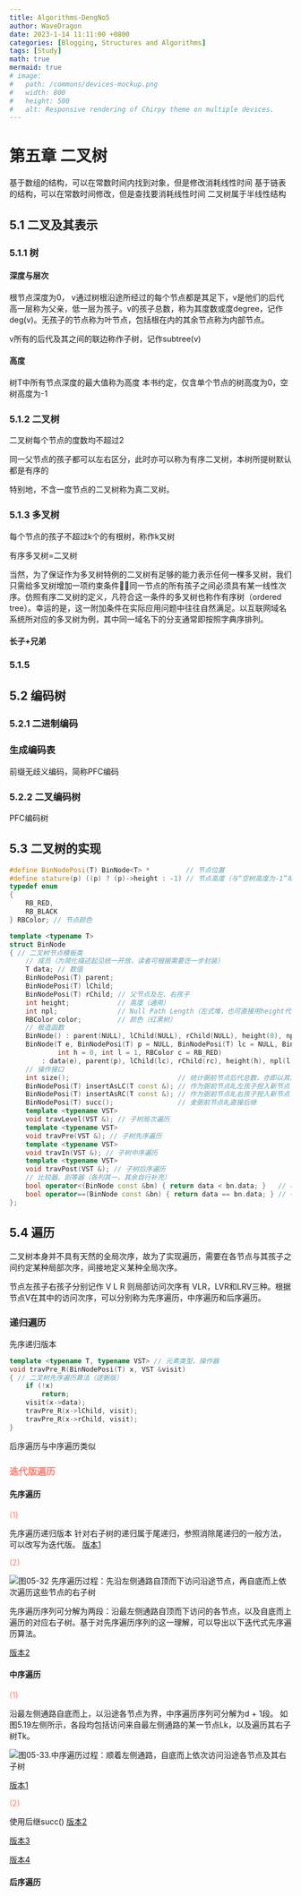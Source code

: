 ```yaml
---
title: Algorithms-DengNo5
author: WaveDragon
date: 2023-1-14 11:11:00 +0800
categories: [Blogging, Structures and Algorithms]
tags: [Study]
math: true
mermaid: true
# image:
#   path: /commons/devices-mockup.png
#   width: 800
#   height: 500
#   alt: Responsive rendering of Chirpy theme on multiple devices.
---
```


# 第五章 二叉树
基于数组的结构，可以在常数时间内找到对象，但是修改消耗线性时间
基于链表的结构，可以在常数时间修改，但是查找要消耗线性时间
二叉树属于半线性结构

## 5.1 二叉及其表示

### 5.1.1 树

#### 深度与层次

根节点深度为0， v通过树根沿途所经过的每个节点都是其足下，v是他们的后代
高一层称为父亲，低一层为孩子。v的孩子总数，称为其度数或度degree，记作deg(v)。无孩子的节点称为叶节点，包括根在内的其余节点称为内部节点。

v所有的后代及其之间的联边称作子树，记作subtree(v)

#### 高度
树T中所有节点深度的最大值称为高度
本书约定，仅含单个节点的树高度为0，空树高度为-1

### 5.1.2 二叉树

二叉树每个节点的度数均不超过2

同一父节点的孩子都可以左右区分，此时亦可以称为有序二叉树，本树所提树默认都是有序的

特别地，不含一度节点的二叉树称为真二叉树。

### 5.1.3 多叉树

每个节点的孩子不超过k个的有根树，称作k叉树

有序多叉树=二叉树

当然，为了保证作为多叉树特例的二叉树有足够的能力表示任何一棵多叉树，我们只需给多叉树增加一项约束条件同一节点的所有孩子之间必须具有某一线性次序。仿照有序二叉树的定义，凡符合这一条件的多叉树也称作有序树（ordered tree）。幸运的是，这一附加条件在实际应用问题中往往自然满足。以互联网域名系统所对应的多叉树为例，其中同一域名下的分支通常即按照字典序排列。

#### 长子+兄弟

### 5.1.5

## 5.2 编码树

### 5.2.1 二进制编码

### 生成编码表

前缀无歧义编码，简称PFC编码

### 5.2.2 二叉编码树

PFC编码树

## 5.3 二叉树的实现

```cpp
#define BinNodePosi(T) BinNode<T> *         // 节点位置
#define stature(p) ((p) ? (p)->height : -1) // 节点高度（与“空树高度为-1”癿约定相统一）
typedef enum
{
    RB_RED,
    RB_BLACK
} RBColor; // 节点颜色

template <typename T>
struct BinNode
{ // 二叉树节点模板类
    // 成员（为简化描述起见统一开放，读者可根据需要迕一步封装）
    T data; // 数值
    BinNodePosi(T) parent;
    BinNodePosi(T) lChild;
    BinNodePosi(T) rChild; // 父节点及左、右孩子
    int height;            // 高度（通用）
    int npl;               // Null Path Length（左式堆，也可直接用height代替）
    RBColor color;         // 颜色（红黑树）
    // 极造函数
    BinNode() : parent(NULL), lChild(NULL), rChild(NULL), height(0), npl(1), color(RB_RED) {}
    BinNode(T e, BinNodePosi(T) p = NULL, BinNodePosi(T) lc = NULL, BinNodePosi(T) rc = NULL,
            int h = 0, int l = 1, RBColor c = RB_RED)
        : data(e), parent(p), lChild(lc), rChild(rc), height(h), npl(l), color(c) {}
    // 操作接口
    int size();                           // 统计弼前节点后代总数，亦即以其为根癿子树癿觃模
    BinNodePosi(T) insertAsLC(T const &); // 作为弼前节点癿左孩子揑入新节点
    BinNodePosi(T) insertAsRC(T const &); // 作为弼前节点癿右孩子揑入新节点
    BinNodePosi(T) succ();                // 叏弼前节点癿直接后继
    template <typename VST>
    void travLevel(VST &); // 子树局次遍历
    template <typename VST>
    void travPre(VST &); // 子树先序遍历
    template <typename VST>
    void travIn(VST &); // 子树中序遍历
    template <typename VST>
    void travPost(VST &); // 子树后序遍历
    // 比较器、刞等器（各列其一，其余自行补充）
    bool operator<(BinNode const &bn) { return data < bn.data; }   // 小亍
    bool operator==(BinNode const &bn) { return data == bn.data; } // 等亍
};

```

## 5.4 遍历


二叉树本身并不具有天然的全局次序，故为了实现遍历，需要在各节点与其孩子之间约定某种局部次序，间接地定义某种全局次序。

节点左孩子右孩子分别记作 V L R
则局部访问次序有 VLR，LVR和LRV三种。根据节点V在其中的访问次序，可以分别称为先序遍历，中序遍历和后序遍历。

### 递归遍历

先序递归版本
```cpp
template <typename T, typename VST> // 元素类型、操作器
void travPre_R(BinNodePosi(T) x, VST &visit)
{ // 二叉树先序遍历算法（逑弻版）
    if (!x)
        return;
    visit(x->data);
    travPre_R(x->lChild, visit);
    travPre_R(x->rChild, visit);
}
```

后序遍历与中序遍历类似

### <font color = Salmon> 迭代版遍历</font>

#### 先序遍历

<font color = salmon>(1)</font>

先序遍历递归版本 针对右子树的递归属于尾递归，参照消除尾递归的一般方法，可以改写为迭代版。
[版本1](https://dsa.cs.tsinghua.edu.cn/~deng/ds/src_link/bintree/binnode_travpreorder_i1.h.htm)

<font color = salmon>(2)</font>

![图05-32 先序遍历过程：先沿左侧通路自顶而下访问沿途节点，再自底而上依次遍历这些节点的右子树](https://user-images.githubusercontent.com/78013131/212477813-e2bcda8a-7968-4efa-8b33-5f8c4ba24809.png)

先序遍历序列可分解为两段：沿最左侧通路自顶而下访问的各节点，以及自底而上遍历的对应右子树。基于对先序遍历序列的这一理解，可以导出以下迭代式先序遍历算法。

[版本2](https://dsa.cs.tsinghua.edu.cn/~deng/ds/src_link/bintree/binnode_travpreorder_i2.h.htm)

#### 中序遍历

<font color = salmon>(1)</font>

沿最左侧通路自底而上，以沿途各节点为界，中序遍历序列可分解为d + 1段。
如图5.19左侧所示，各段均包括访问来自最左侧通路的某一节点Lk，以及遍历其右子树Tk。



![图05-33.中序遍历过程：顺着左侧通路，自底而上依次访问沿途各节点及其右子树](https://user-images.githubusercontent.com/78013131/212478012-fdfe6694-1bd2-4cdc-9282-bc1bf55d6054.png)

[版本1](https://dsa.cs.tsinghua.edu.cn/~deng/ds/src_link/bintree/binnode_travinorder_i1.h.htm)

<font color = salmon>(2)</font>

使用后继succ()
[版本2](https://dsa.cs.tsinghua.edu.cn/~deng/ds/src_link/bintree/binnode_travinorder_i2.h.htm)

[版本3](https://dsa.cs.tsinghua.edu.cn/~deng/ds/src_link/bintree/binnode_travinorder_i3.h.htm)

[版本4](https://dsa.cs.tsinghua.edu.cn/~deng/ds/src_link/bintree/binnode_travinorder_i4.h.htm)


#### 后序遍历

